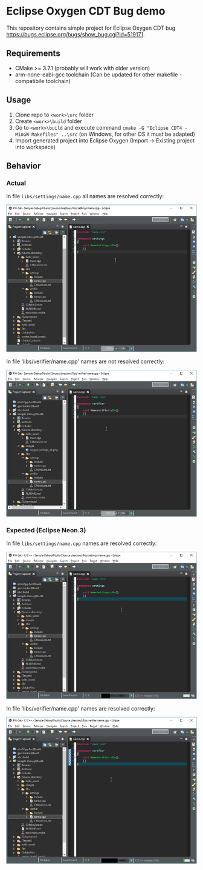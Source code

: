 # Eclipse Oxygen CDT Bug demo

This repository contains simple project for Eclipse Oxygen CDT bug https://bugs.eclipse.org/bugs/show_bug.cgi?id=519171.

## Requirements
 * CMake >= 3.7.1 (probably will work with older version)
 * arm-none-eabi-gcc toolchain (Can be updated for other makefile - compatibile toolchain)

## Usage
 1. Clone repo to `<work>\src` folder
 2. Create `<work>\build` folder
 3. Go to `<work>\build` and execute command `cmake -G "Eclipse CDT4 - MinGW Makefiles" ..\src` (on Windows, for other OS it must be adapted)
 4. Import generated project into Eclipse Oxygen (Import -> Existing project into workspace)

## Behavior

### Actual

In file `libs/settings/name.cpp` all names are resolved correctly:

![Name resolved correctly](https://raw.githubusercontent.com/Novakov/eclipse-cdt-bug/master/images/oxygen_settings_ok.png)

In file 'libs/verifier/name.cpp' names are not resolved correctly:

![Name not resolved](https://raw.githubusercontent.com/Novakov/eclipse-cdt-bug/master/images/oxygen_verifier_fail.png)

### Expected (Eclipse Neon.3)
In file `libs/settings/name.cpp` names are resolved correctly:

![Name resolved correctly](https://raw.githubusercontent.com/Novakov/eclipse-cdt-bug/master/images/neon_settings_ok.png)

In file 'libs/verifier/name.cpp' names are resolved correctly:

![Name resolved correctly](https://raw.githubusercontent.com/Novakov/eclipse-cdt-bug/master/images/neon_verifier_ok.png)
